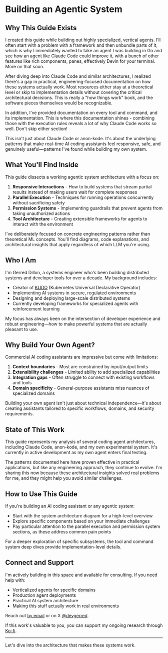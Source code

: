 # Building an Agentic System

## Why This Guide Exists

I created this guide while building out highly specialized, vertical agents. I'll often start with a problem with a framework and then unbundle parts of it, which is why I immediately wanted to take an agent I was building in Go and see how an agent like Claude Code could improve it, with a bunch of other features like rich components, panes, effectively Devin for your terminal. More on that soon.

After diving deep into Claude Code and similar architectures, I realized there's a gap in practical, engineering-focused documentation on how these systems actually work. Most resources either stay at a theoretical level or skip to implementation details without covering the critical architectural decisions. This is really a "how things work" book, and the software pieces themselves would be recognizable.

In addition, I've provided documentation on every tool and command, and its implementation. This is where this documentation shines - combining those with the execution rules reveals a lot of why Claude Code works so well. Don't skip either section!

This isn't just about Claude Code or anon-kode. It's about the underlying patterns that make real-time AI coding assistants feel responsive, safe, and genuinely useful—patterns I've found while building my own system.

## What You'll Find Inside

This guide dissects a working agentic system architecture with a focus on:

1. **Responsive Interactions** - How to build systems that stream partial results instead of making users wait for complete responses
2. **Parallel Execution** - Techniques for running operations concurrently without sacrificing safety
3. **Permission Systems** - Implementing guardrails that prevent agents from taking unauthorized actions
4. **Tool Architecture** - Creating extensible frameworks for agents to interact with the environment

I've deliberately focused on concrete engineering patterns rather than theoretical ML concepts. You'll find diagrams, code explanations, and architectural insights that apply regardless of which LLM you're using.

## Who I Am

I'm Gerred Dillon, a systems engineer who's been building distributed systems and developer tools for over a decade. My background includes:

- Creator of [KUDO](https://kudo.dev) (Kubernetes Universal Declarative Operator)
- Implementing AI systems in secure, regulated environments
- Designing and deploying large-scale distributed systems
- Currently developing frameworks for specialized agents with reinforcement learning

My focus has always been on the intersection of developer experience and robust engineering—how to make powerful systems that are actually pleasant to use.

## Why Build Your Own Agent?

Commercial AI coding assistants are impressive but come with limitations:

1. **Context boundaries** - Most are constrained by input/output limits
2. **Extensibility challenges** - Limited ability to add specialized capabilities
3. **Integration gaps** - Often struggle to connect with existing workflows and tools
4. **Domain specificity** - General-purpose assistants miss nuances of specialized domains

Building your own agent isn't just about technical independence—it's about creating assistants tailored to specific workflows, domains, and security requirements.

## State of This Work

This guide represents my analysis of several coding agent architectures, including Claude Code, anon-kode, and my own experimental system. It's currently in active development as my own agent enters final testing.

The patterns documented here have proven effective in practical applications, but like any engineering approach, they continue to evolve. I'm sharing this now because these architectural insights solved real problems for me, and they might help you avoid similar challenges.

## How to Use This Guide

If you're building an AI coding assistant or any agentic system:

- Start with the system architecture diagram for a high-level overview
- Explore specific components based on your immediate challenges
- Pay particular attention to the parallel execution and permission system sections, as these address common pain points

For a deeper exploration of specific subsystems, the tool and command system deep dives provide implementation-level details.

## Connect and Support

I'm actively building in this space and available for consulting. If you need help with:

- Verticalized agents for specific domains
- Production agent deployments
- Practical AI system architecture
- Making this stuff actually work in real environments

Reach out [by email](mailto:hello@gerred.org) or on X [@devgerred](https://x.com/devgerred).

If this work's valuable to you, you can support my ongoing research through [Ko-fi](https://ko-fi.com/gerred).

---

Let's dive into the architecture that makes these systems work.